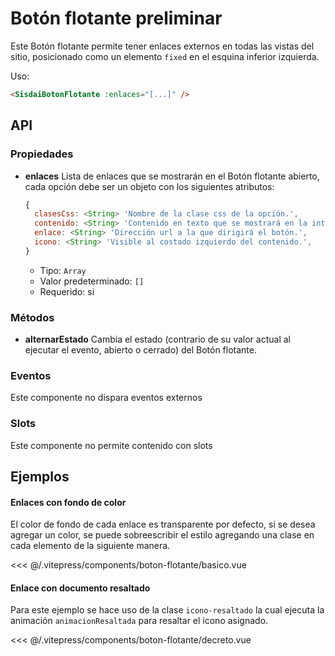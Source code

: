 <script setup>
import EjemploDoc from "../../.vitepress/components/ejemplo-doc.vue";
import EjemploBasico from "../../.vitepress/components/boton-flotante/basico.vue";
import EjemploDecreto from "../../.vitepress/components/boton-flotante/decreto.vue";
</script>

# Botón flotante <span class="etiqueta">preliminar</span>

Este Botón flotante permite tener enlaces externos en todas las vistas del sitio, posicionado como un elemento `fixed` en el esquina inferior izquierda.

Uso:

```html
<SisdaiBotonFlotante :enlaces="[...]" />
```

<section id="api">

## API

### Propiedades

- **enlaces**
  Lista de enlaces que se mostrarán en el Botón flotante abierto, cada opción debe ser un objeto con los siguientes atributos:

  ```js
  {
    clasesCss: <String> 'Nombre de la clase css de la opción.',
    contenido: <String> 'Contenido en texto que se mostrará en la interfaz.',
    enlace: <String> 'Dirección url a la que dirigirá el botón.',
    icono: <String> 'Visible al costado izquierdo del contenido.',
  }
  ```

  - Tipo: `Array`
  - Valor predeterminado: `[]`
  - Requerido: si

### Métodos

- **alternarEstado**
  Cambia el estado (contrario de su valor actual al ejecutar el evento, abierto o cerrado) del Botón flotante.

### Eventos

Este componente no dispara eventos externos

### Slots

Este componente no permite contenido con slots

</section>

<section id="ejemplos">

## Ejemplos

#### Enlaces con fondo de color

El color de fondo de cada enlace es transparente por defecto, si se desea agregar un color, se puede sobreescribir el estilo agregando una clase en cada elemento de la siguiente manera.

<!-- <EjemploDoc ruta="boton-flotante/decreto.vue" /> -->
<EjemploBasico />
<<< @/.vitepress/components/boton-flotante/basico.vue

#### Enlace con documento resaltado

Para este ejemplo se hace uso de la clase `icono-resaltado` la cual ejecuta la animación `animacionResaltada` para resaltar el icono asignado.

<!-- <utils-ejemplo-doc ruta="boton-flotante/decreto.vue"/> -->
<EjemploDecreto />
<<< @/.vitepress/components/boton-flotante/decreto.vue

</section>
